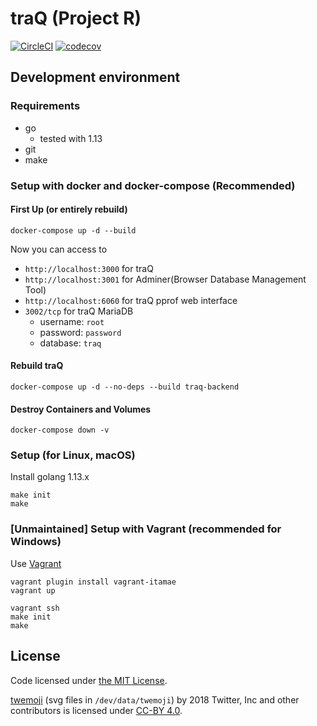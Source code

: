 # traQ (Project R)

[![CircleCI](https://circleci.com/gh/traPtitech/traQ.svg?style=shield)](https://circleci.com/gh/traPtitech/traQ)
[![codecov](https://codecov.io/gh/traPtitech/traQ/branch/master/graph/badge.svg)](https://codecov.io/gh/traPtitech/traQ)

## Development environment

### Requirements

- go
	- tested with 1.13
- git
- make

### Setup with docker and docker-compose (Recommended)

#### First Up (or entirely rebuild)
`docker-compose up -d --build`

Now you can access to
+ `http://localhost:3000` for traQ
+ `http://localhost:3001` for Adminer(Browser Database Management Tool)
+ `http://localhost:6060` for traQ pprof web interface
+ `3002/tcp` for traQ MariaDB
    + username: `root`
    + password: `password`
    + database: `traq`

#### Rebuild traQ
`docker-compose up -d --no-deps --build traq-backend`

#### Destroy Containers and Volumes
`docker-compose down -v`

### Setup (for Linux, macOS)

Install golang 1.13.x

```
make init
make
```

### [Unmaintained] Setup with Vagrant (recommended for Windows)

Use [Vagrant](https://www.vagrantup.com/downloads.html)

```
vagrant plugin install vagrant-itamae
vagrant up
```

```
vagrant ssh
make init
make
```

## License
Code licensed under [the MIT License](https://github.com/traPtitech/traQ/blob/master/LICENSE).

[twemoji](https://twemoji.twitter.com) (svg files in `/dev/data/twemoji`) by 2018 Twitter, Inc and other contributors is licensed under [CC-BY 4.0](https://creativecommons.org/licenses/by/4.0/). 
